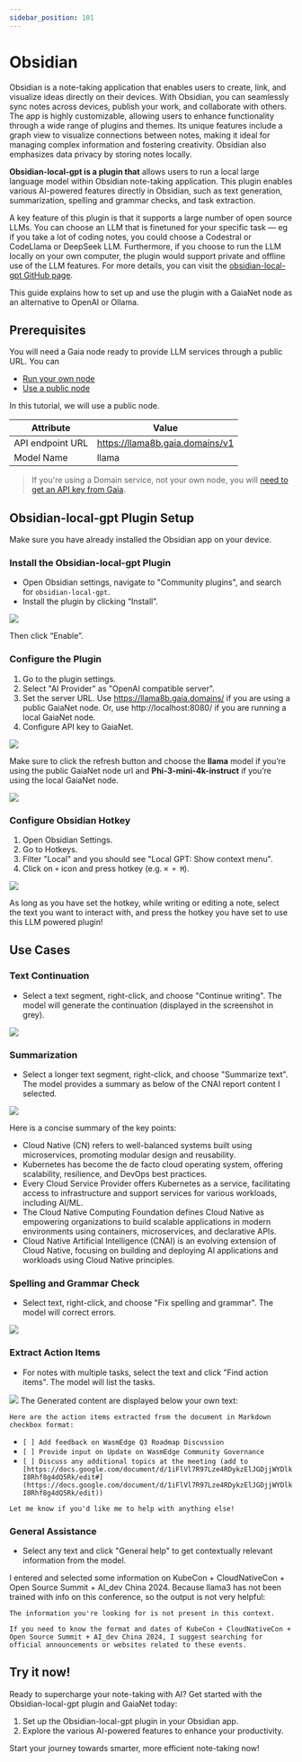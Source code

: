 ```yaml
---
sidebar_position: 101
---
```


# Obsidian

Obsidian is a note-taking application that enables users to create, link, and visualize ideas directly on their devices. With Obsidian, you can seamlessly sync notes across devices, publish your work, and collaborate with others. The app is highly customizable, allowing users to enhance functionality through a wide range of plugins and themes. Its unique features include a graph view to visualize connections between notes, making it ideal for managing complex information and fostering creativity. Obsidian also emphasizes data privacy by storing notes locally.

**Obsidian-local-gpt is a plugin that** allows users to run a local large language model within Obsidian note-taking application. This plugin enables various AI-powered features directly in Obsidian, such as text generation, summarization, spelling and grammar checks, and task extraction. 

A key feature of this plugin is that it supports a large number of open source LLMs. You can choose an LLM that is finetuned for your specific task — eg if you take a lot of coding notes, you could choose a Codestral or CodeLlama or DeepSeek LLM. Furthermore, if you choose to run the LLM locally on your own computer, the plugin would support private and offline use of the LLM features. For more details, you can visit the [obsidian-local-gpt GitHub page](https://github.com/pfrankov/obsidian-local-gpt).

This guide explains how to set up and use the plugin with a GaiaNet node as an alternative to OpenAI or Ollama.

## Prerequisites

You will need a Gaia node ready to provide LLM services through a public URL. You can

* [Run your own node](../../node-guide/quick-start.md)
* [Use a public node](../nodes.md)

In this tutorial, we will use a public node.

| Attribute | Value |
|-----|--------|
| API endpoint URL | https://llama8b.gaia.domains/v1 |
| Model Name | llama |

> If you're using a Domain service, not your own node, you will [need to get an API key from Gaia](https://docs.gaianet.ai/getting-started/authentication).

## Obsidian-local-gpt Plugin Setup

Make sure you have already installed the Obsidian app on your device.


### Install the Obsidian-local-gpt Plugin

* Open Obsidian settings, navigate to "Community plugins", and search for `obsidian-local-gpt`.
* Install the plugin by clicking “Install”.

![](obsidian-enable.png)

Then click “Enable”.


### **Configure the Plugin**

1. Go to the plugin settings.
2. Select "AI Provider" as "OpenAI compatible server".
3. Set the server URL. Use https://llama8b.gaia.domains/ if you are using a public GaiaNet node. Or, use http://localhost:8080/ if you are running a local GaiaNet node. 
4. Configure API key to GaiaNet.

![](obsidian-configure.png)

Make sure to click the refresh button and choose the **llama** model if you’re using the public GaiaNet node url and **Phi-3-mini-4k-instruct** if you’re using the local GaiaNet node.

![](obsidian-model.png)

### Configure Obsidian Hotkey 

1. Open Obsidian Settings.
2. Go to Hotkeys.
3. Filter "Local" and you should see "Local GPT: Show context menu".
4. Click on `+` icon and press hotkey (e.g. `⌘ + M`).

![](obsidian-hotkey.png)

As long as you have set the hotkey, while writing or editing a note, select the text you want to interact with, and press the hotkey you have set to use this LLM powered plugin!


## Use Cases

### **Text Continuation**

* Select a text segment, right-click, and choose "Continue writing". The model will generate the continuation (displayed in the screenshot in grey).

![](obsidian-text-continuation.png)

### **Summarization**

* Select a longer text segment, right-click, and choose "Summarize text". The model provides a summary as below of the CNAI report content I selected.

![](obsidian-summarization.png)

Here is a concise summary of the key points:

* Cloud Native (CN) refers to well-balanced systems built using microservices, promoting modular design and reusability.
* Kubernetes has become the de facto cloud operating system, offering scalability, resilience, and DevOps best practices.
* Every Cloud Service Provider offers Kubernetes as a service, facilitating access to infrastructure and support services for various workloads, including AI/ML.
* The Cloud Native Computing Foundation defines Cloud Native as empowering organizations to build scalable applications in modern environments using containers, microservices, and declarative APIs.
* Cloud Native Artificial Intelligence (CNAI) is an evolving extension of Cloud Native, focusing on building and deploying AI applications and workloads using Cloud Native principles.

### **Spelling and Grammar Check**

* Select text, right-click, and choose "Fix spelling and grammar". The model will correct errors.

![](obsidian-grammar.png)

### **Extract Action Items**

* For notes with multiple tasks, select the text and click "Find action items". The model will list the tasks.

![](obsidian-extract.png)
The Generated content are displayed below your own text:

`Here are the action items extracted from the document in Markdown checkbox format:`


* `[ ] Add feedback on WasmEdge Q3 Roadmap Discussion`
* `[ ] Provide input on Update on WasmEdge Community Governance`
* `[ ] Discuss any additional topics at the meeting (add to [https://docs.google.com/document/d/1iFlVl7R97Lze4RDykzElJGDjjWYDlkI8Rhf8g4dQ5Rk/edit#](https://docs.google.com/document/d/1iFlVl7R97Lze4RDykzElJGDjjWYDlkI8Rhf8g4dQ5Rk/edit))`

`Let me know if you'd like me to help with anything else!`

### **General Assistance**

* Select any text and click "General help" to get contextually relevant information from the model.

I entered and selected some information on KubeCon + CloudNativeCon + Open Source Summit + AI_dev China 2024.
Because llama3 has not been trained with info on this conference, so the output is not very helpful: 

`The information you're looking for is not present in this context.`

`If you need to know the format and dates of KubeCon + CloudNativeCon + Open Source Summit + AI_dev China 2024, I suggest searching for official announcements or websites related to these events.`


## Try it now!

Ready to supercharge your note-taking with AI? Get started with the Obsidian-local-gpt plugin and GaiaNet today:

1. Set up the Obsidian-local-gpt plugin in your Obsidian app.
2. Explore the various AI-powered features to enhance your productivity.

Start your journey towards smarter, more efficient note-taking now!
